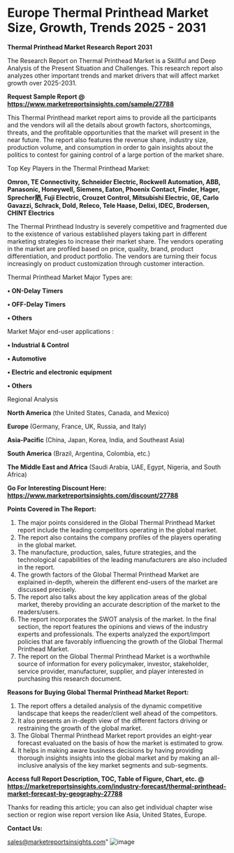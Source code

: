 # Europe Thermal Printhead Market Size, Growth, Trends 2025 - 2031

<strong>Thermal Printhead Market Research Report 2031</strong>

The Research Report on Thermal Printhead Market is a Skillful and Deep Analysis of the Present Situation and Challenges. This research report also analyzes other important trends and market drivers that will affect market growth over 2025-2031.

<strong>Request Sample Report @ <a href=https://www.marketreportsinsights.com/sample/27788>https://www.marketreportsinsights.com/sample/27788</a></strong>

This Thermal Printhead market report aims to provide all the participants and the vendors will all the details about growth factors, shortcomings, threats, and the profitable opportunities that the market will present in the near future. The report also features the revenue share, industry size, production volume, and consumption in order to gain insights about the politics to contest for gaining control of a large portion of the market share.

Top Key Players in the Thermal Printhead Market:

<strong>Omron, TE Connectivity, Schneider Electric, Rockwell Automation, ABB, Panasonic, Honeywell, Siemens, Eaton, Phoenix Contact, Finder, Hager, Sprecher䧈, Fuji Electric, Crouzet Control, Mitsubishi Electric, GE, Carlo Gavazzi, Schrack, Dold, Releco, Tele Haase, Delixi, IDEC, Brodersen, CHINT Electrics</strong>

The Thermal Printhead Industry is severely competitive and fragmented due to the existence of various established players taking part in different marketing strategies to increase their market share. The vendors operating in the market are profiled based on price, quality, brand, product differentiation, and product portfolio. The vendors are turning their focus increasingly on product customization through customer interaction.

Thermal Printhead Market Major Types are:

<strong>• ON-Delay Timers

• OFF-Delay Timers

• Others</strong>

Market Major end-user applications :

<strong>• Industrial & Control

• Automotive

• Electric and electronic equipment

• Others</strong>

Regional Analysis

</u><strong><b>North America</b></strong> (the United States, Canada, and Mexico)

<strong><b>Europe </b></strong>(Germany, France, UK, Russia, and Italy)

<strong><b>Asia-Pacific</b></strong> (China, Japan, Korea, India, and Southeast Asia)

<strong><b>South America</b></strong> (Brazil, Argentina, Colombia, etc.)

<strong><b>The Middle East and Africa</b></strong> (Saudi Arabia, UAE, Egypt, Nigeria, and South Africa)

<strong>Go For Interesting Discount Here: <a href=https://www.marketreportsinsights.com/discount/27788>https://www.marketreportsinsights.com/discount/27788</a></strong>

<strong>Points Covered in The Report:</strong>
<ol>
  <li>The major points considered in the Global Thermal Printhead Market report include the leading competitors operating in the global market.</li>
  <li>The report also contains the company profiles of the players operating in the global market.</li>
  <li>The manufacture, production, sales, future strategies, and the technological capabilities of the leading manufacturers are also included in the report.</li>
  <li>The growth factors of the Global Thermal Printhead Market are explained in-depth, wherein the different end-users of the market are discussed precisely.</li>
  <li>The report also talks about the key application areas of the global market, thereby providing an accurate description of the market to the readers/users.</li>
  <li>The report incorporates the SWOT analysis of the market. In the final section, the report features the opinions and views of the industry experts and professionals. The experts analyzed the export/import policies that are favorably influencing the growth of the Global Thermal Printhead Market.</li>
  <li>The report on the Global Thermal Printhead Market is a worthwhile source of information for every policymaker, investor, stakeholder, service provider, manufacturer, supplier, and player interested in purchasing this research document.</li>
</ol>
<strong>Reasons for Buying Global Thermal Printhead Market Report:</strong>

<ol>
  <li>The report offers a detailed analysis of the dynamic competitive landscape that keeps the reader/client well ahead of the competitors.</li>
  <li>It also presents an in-depth view of the different factors driving or restraining the growth of the global market.</li>
  <li>The Global Thermal Printhead Market report provides an eight-year forecast evaluated on the basis of how the market is estimated to grow.</li>
  <li>It helps in making aware business decisions by having providing thorough insights insights into the global market and by making an all-inclusive analysis of the key market segments and sub-segments.</li>
</ol>
<strong>Access full Report Description, TOC, Table of Figure, Chart, etc. @ <a href=https://marketreportsinsights.com/industry-forecast/thermal-printhead-market-forecast-by-geography-27788>https://marketreportsinsights.com/industry-forecast/thermal-printhead-market-forecast-by-geography-27788</a></strong>


Thanks for reading this article; you can also get individual chapter wise section or region wise report version like Asia, United States, Europe.

<strong>Contact Us:</strong>

sales@marketreportsinsights.com"
![image](https://github.com/user-attachments/assets/2aa03bb2-2faf-4a30-8afe-cc1863f6aa4a)
